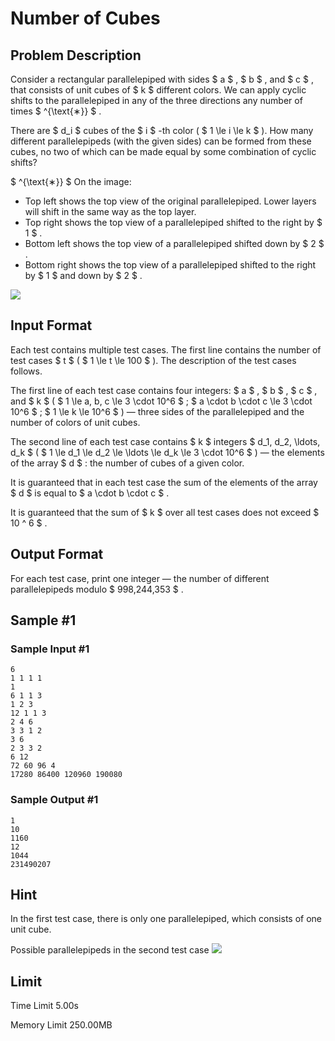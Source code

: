 # Number of Cubes

## Problem Description

Consider a rectangular parallelepiped with sides $ a $ , $ b $ , and $ c $ , that consists of unit cubes of $ k $ different colors. We can apply cyclic shifts to the parallelepiped in any of the three directions any number of times $ ^{\text{∗}} $ .

There are $ d_i $ cubes of the $ i $ -th color ( $ 1 \le i \le k $ ). How many different parallelepipeds (with the given sides) can be formed from these cubes, no two of which can be made equal by some combination of cyclic shifts?

 $ ^{\text{∗}} $ On the image:

- Top left shows the top view of the original parallelepiped. Lower layers will shift in the same way as the top layer.
- Top right shows the top view of a parallelepiped shifted to the right by $ 1 $ .
- Bottom left shows the top view of a parallelepiped shifted down by $ 2 $ .
- Bottom right shows the top view of a parallelepiped shifted to the right by $ 1 $ and down by $ 2 $ .

 ![](https://cdn.luogu.com.cn/upload/vjudge_pic/CF2040F/de74a785103946b144cfadd0ee59410c014cc2b0.png)

## Input Format

Each test contains multiple test cases. The first line contains the number of test cases $ t $ ( $ 1 \le t \le 100 $ ). The description of the test cases follows.

The first line of each test case contains four integers: $ a $ , $ b $ , $ c $ , and $ k $ ( $ 1 \le a, b, c \le 3 \cdot 10^6 $ ; $ a \cdot b \cdot c \le 3 \cdot 10^6 $ ; $ 1 \le k \le 10^6 $ ) — three sides of the parallelepiped and the number of colors of unit cubes.

The second line of each test case contains $ k $ integers $ d_1, d_2, \ldots, d_k $ ( $ 1 \le d_1 \le d_2 \le \ldots \le d_k \le 3 \cdot 10^6 $ ) — the elements of the array $ d $ : the number of cubes of a given color.

It is guaranteed that in each test case the sum of the elements of the array $ d $ is equal to $ a \cdot b \cdot c $ .

It is guaranteed that the sum of $ k $ over all test cases does not exceed $ 10 ^ 6 $ .

## Output Format

For each test case, print one integer — the number of different parallelepipeds modulo $ 998\,244\,353 $ .

## Sample #1

### Sample Input #1

```
6
1 1 1 1
1
6 1 1 3
1 2 3
12 1 1 3
2 4 6
3 3 1 2
3 6
2 3 3 2
6 12
72 60 96 4
17280 86400 120960 190080
```

### Sample Output #1

```
1
10
1160
12
1044
231490207
```

## Hint

In the first test case, there is only one parallelepiped, which consists of one unit cube.

 Possible parallelepipeds in the second test case ![](https://cdn.luogu.com.cn/upload/vjudge_pic/CF2040F/08e71e514c2bef1117926cff78006b523e092098.png)

## Limit



Time Limit
5.00s

Memory Limit
250.00MB